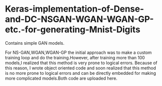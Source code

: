 # Keras-implementation-of-Dense-and-DC-NSGAN-WGAN-WGAN-GP-etc.-for-generating-Mnist-Digits
Contains simple GAN models.

For NS-GAN,WGAN,WGAN-GP the initial approach was to make a custom training loop and do the training.However, after training more than 100 models,I realized that this method
is very prone to logical errors. Because of this reason, I wrote object oriented code and soon realized that this method is no more prone to logical errors and can be directly embedded for making more complicated models.Both code are uploaded here.
